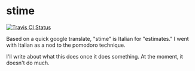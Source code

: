 stime
=====

[![Travis CI Status][ci-state]][travis]

Based on a quick google translate, "stime" is Italian for "estimates." I
went with Italian as a nod to the pomodoro technique.

I'll write about what this does once it does something. At the moment,
it doesn't do much.

[ci-state]: https://travis-ci.org/daaang/stime.svg?branch=master
[travis]: https://travis-ci.org/daaang/stime
